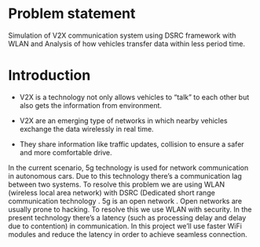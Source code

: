 # Problem statement
Simulation of V2X communication system using DSRC framework with WLAN and Analysis of how vehicles transfer data within less period time.

# Introduction

* V2X is a technology not only allows vehicles to “talk” to each other but also gets the information from environment.

* V2X are an emerging type of networks in which nearby vehicles exchange the data wirelessly in real time.

* They share information like traffic updates, collision to ensure a safer and more comfortable drive.



In the current scenario, 5g technology is used for network communication in autonomous cars. Due to this technology there’s a communication lag between two systems. To resolve this problem we are using WLAN (wireless local area network) with DSRC (Dedicated short range communication technology . 5g is an open network . Open networks are usually prone to hacking. To resolve this we use WLAN with security. In the present technology there’s a latency (such as processing delay and delay due to contention) in communication. In this project we’ll use faster WiFi modules and reduce the latency in order to achieve seamless connection.
